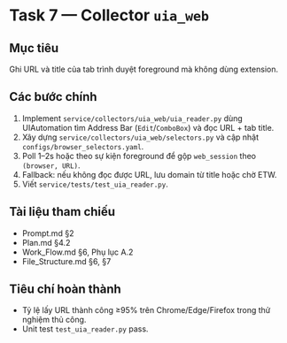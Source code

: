 # Task 7 — Collector `uia_web`

## Mục tiêu
Ghi URL và title của tab trình duyệt foreground mà không dùng extension.

## Các bước chính
1. Implement `service/collectors/uia_web/uia_reader.py` dùng UIAutomation tìm Address Bar (`Edit`/`ComboBox`) và đọc URL + tab title.
2. Xây dựng `service/collectors/uia_web/selectors.py` và cập nhật `configs/browser_selectors.yaml`.
3. Poll 1–2s hoặc theo sự kiện foreground để gộp `web_session` theo `(browser, URL)`.
4. Fallback: nếu không đọc được URL, lưu domain từ title hoặc chờ ETW.
5. Viết `service/tests/test_uia_reader.py`.

## Tài liệu tham chiếu
- Prompt.md §2
- Plan.md §4.2
- Work_Flow.md §6, Phụ lục A.2
- File_Structure.md §6, §7

## Tiêu chí hoàn thành
- Tỷ lệ lấy URL thành công ≥95% trên Chrome/Edge/Firefox trong thử nghiệm thủ công.
- Unit test `test_uia_reader.py` pass.
